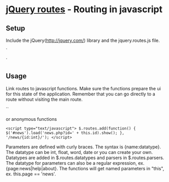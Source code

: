 [jQuery routes](http://thorsteinsson.is/projects/jquery-routes/) - Routing in javascript
================================

Setup
-----
Include the jQuery(http://jquery.com/) library and the jquery.routes.js file.

`<script type="text/javascript" src="http://ajax.googleapis.com/ajax/libs/jquery/1/jquery.min.js"></script>
<script type="text/javascript" src="jquery.routes.js"></script>`

Usage
-----

Link routes to javascript functions. Make sure the functions prepare the ui for this state of the application. Remember that you can go directly to a route without visiting the main route.

`<script type="text/javascript">
var newsModule = {
	fetch: function() {
		$('#news').load('news.php?id=' + this.id).show();
	}
	fetchAll: function() {
		$('#news').load('news.php').show();
	}
};

$.routes.add(newsModule.fetch, '/news/{id:int}/');
$.routes.add(newsModule.fetchAll, '/news/');
</script>`

or anonymous functions

`<script type="text/javascript">
$.routes.add(function() {
	$('#news').load('news.php?id=' + this.id).show();
}, '/news/{id:int}/');
</script>`

Parameters are defined with curly braces. The syntax is {name:datatype}. The datatype can be int, float, word, date or you can create your own.
Datatypes are added in $.routes.datatypes and parsers in $.routes.parsers.
The datatype for parameters can also be a regular expression, ex. {page:news|help|about}.
The functions will get named parameters in "this", ex. this.page == 'news'. 